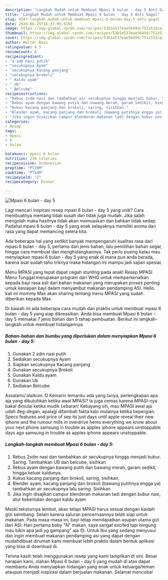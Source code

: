 ```yaml
---
description: "Langkah Mudah untuk Membuat Mpasi 6 bulan - day 5 Anti Gagal"
title: "Langkah Mudah untuk Membuat Mpasi 6 bulan - day 5 Anti Gagal"
slug: 4547-langkah-mudah-untuk-membuat-mpasi-6-bulan-day-5-anti-gagal
date: 2020-06-25T16:37:09.519Z
image: https://img-global.cpcdn.com/recipes/53b1e537eae5649d/751x532cq70/mpasi-6-bulan-day-5-foto-resep-utama.jpg
thumbnail: https://img-global.cpcdn.com/recipes/53b1e537eae5649d/751x532cq70/mpasi-6-bulan-day-5-foto-resep-utama.jpg
cover: https://img-global.cpcdn.com/recipes/53b1e537eae5649d/751x532cq70/mpasi-6-bulan-day-5-foto-resep-utama.jpg
author: Walter Bass
ratingvalue: 4.5
reviewcount: 4
recipeingredient:
- "2 sdm nasi putih"
- "secukupnya Ayam"
- "secukupnya Kacang panjang"
- "secukupnya Brokoli"
- " Kaldu ayam"
- " Ub"
- " Belcube"
recipeinstructions:
- "Rebus 2sdm nasi dan tambahkan air secukupnya hingga menjadi bubur. Saring. Tambahkan UB dan belcube, sisihkan"
- "Rebus ayam dengan bawang putih dan bawang merah, garam sedikit, hingga keluar kaldunya."
- "Kukus kacang panjang dan brokoli, saring, sisihkan."
- "Blender ayam, kacang panjang dan brokoli (bawang putihnya engga ya) tambahkan air secukupnya lalu saring. Sisihkan."
- "Jika ingin disajikan campur blenderan makanan tadi dengan bubur nasi, atur kekentalan dengan kaldu ayam"
categories:
- Resep
tags:
- mpasi
- 6
- bulan

katakunci: mpasi 6 bulan 
nutrition: 239 calories
recipecuisine: Indonesian
preptime: "PT20M"
cooktime: "PT54M"
recipeyield: "2"
recipecategory: Dinner

---
```



![Mpasi 6 bulan - day 5](https://img-global.cpcdn.com/recipes/53b1e537eae5649d/751x532cq70/mpasi-6-bulan-day-5-foto-resep-utama.jpg)

Lagi mencari inspirasi resep mpasi 6 bulan - day 5 yang unik? Cara membuatnya memang tidak susah dan tidak juga mudah. Jika salah mengolah maka hasilnya tidak akan memuaskan dan bahkan tidak sedap. Padahal mpasi 6 bulan - day 5 yang enak selayaknya memiliki aroma dan rasa yang dapat memancing selera kita.

Ada beberapa hal yang sedikit banyak mempengaruhi kualitas rasa dari mpasi 6 bulan - day 5, pertama dari jenis bahan, lalu pemilihan bahan segar, hingga cara membuat dan menghidangkannya. Tak perlu pusing kalau mau menyiapkan mpasi 6 bulan - day 5 yang enak di mana pun anda berada, karena asal sudah tahu triknya maka hidangan ini mampu jadi sajian spesial.

Menu MPASI yang tepat dapat cegah stunting pada anak! Resep MPASI Menu Tunggal merupakan program dari WHO untuk memperkenalkan kepada bayi rasa asli dari bahan makanan yang merupakan proses penting untuk kesiapan bayi dalam menyambut makanan pendamping ASI. Hello. kali ini mommy Max akan sharing tentang menu MPASI yang sudah diberikan kepada Max.


Di bawah ini ada beberapa cara mudah dan praktis untuk membuat mpasi 6 bulan - day 5 yang siap dikreasikan. Anda bisa membuat Mpasi 6 bulan - day 5 memakai 7 jenis bahan dan 5 tahap pembuatan. Berikut ini langkah-langkah untuk membuat hidangannya.

<!--inarticleads1-->

##### Bahan-bahan dan bumbu yang diperlukan dalam menyiapkan Mpasi 6 bulan - day 5:

1. Gunakan 2 sdm nasi putih
1. Sediakan secukupnya Ayam
1. Siapkan secukupnya Kacang panjang
1. Gunakan secukupnya Brokoli
1. Gunakan  Kaldu ayam
1. Gunakan  Ub
1. Sediakan  Belcube


Assalamu&#39;alaikum :D Kemarin temanku ada yang tanya, perlengkapan apa aja yang dibutuhkan ketika awal MPASI? Ia juga cemas karena MPASI-nya bakal dimulai ketika mudik Lebaran! Kebayang sih, mau MPASI awal aja udah deg-degan, apalagi ditambah fakta kalo mulainya ketika bepergian. Specs features and price of sep its just days until apple reveal their new iphone and the rumour mills in overdrive heres everything we know about your next phone samsung in trouble as apples iphone appears unstoppable days ago samsung in trouble as apples iphone appears unstoppable. 

<!--inarticleads2-->

##### Langkah-langkah membuat Mpasi 6 bulan - day 5:

1. Rebus 2sdm nasi dan tambahkan air secukupnya hingga menjadi bubur. Saring. Tambahkan UB dan belcube, sisihkan
1. Rebus ayam dengan bawang putih dan bawang merah, garam sedikit, hingga keluar kaldunya.
1. Kukus kacang panjang dan brokoli, saring, sisihkan.
1. Blender ayam, kacang panjang dan brokoli (bawang putihnya engga ya) tambahkan air secukupnya lalu saring. Sisihkan.
1. Jika ingin disajikan campur blenderan makanan tadi dengan bubur nasi, atur kekentalan dengan kaldu ayam


Meski teksturnya lembut, akan tetapi MPASI harus sesuai dengan kaidah gizi seimbang. Selain karena saluran pencernaannya telah siap untuk makanan. Pada masa-masa ini, bayi tetap mendapatkan asupan utama gizi dari ASI. Hari pertama baby &#34;N&#34; makan, saya sangat excited tapi bingung mau bikin apa jadi yg gampang&#34; aja 😓. Untuk Ibu yang sedang menyusui dan ingin membuat makanan pendamping asi yang dapat dengan mudahdibuat dirumah kami membuat lebih praktis dalam bentuk aplikasi yang bisa di download di. 

Terima kasih telah menggunakan resep yang kami tampilkan di sini. Besar harapan kami, olahan Mpasi 6 bulan - day 5 yang mudah di atas dapat membantu Anda menyiapkan hidangan yang enak untuk keluarga/teman ataupun menjadi inspirasi dalam berjualan makanan. Selamat mencoba!
